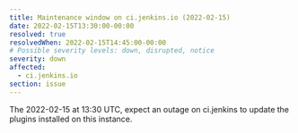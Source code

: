 ```yaml
---
title: Maintenance window on ci.jenkins.io (2022-02-15)
date: 2022-02-15T13:30:00-00:00
resolved: true
resolvedWhen: 2022-02-15T14:45:00-00:00
# Possible severity levels: down, disrupted, notice
severity: down
affected:
  - ci.jenkins.io
section: issue
---
```


The 2022-02-15 at 13:30 UTC, expect an outage on ci.jenkins to update the plugins installed on this instance.
